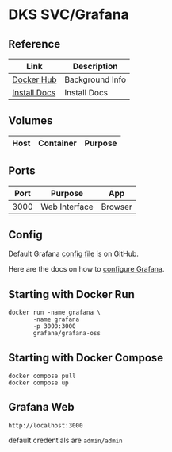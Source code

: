 # DKS SVC/Grafana

## Reference 

| Link                | Description     |
|---------------------|-----------------|
| [Docker Hub][hub]   | Background Info |
| [Install Docs][doc] | Install Docs    |

[hub]: https://hub.docker.com/r/grafana/grafana
[doc]: https://grafana.com/docs/grafana/v9.0/setup-grafana/installation/docker/

## Volumes 

| Host                                 | Container                   | Purpose                |
|--------------------------------------|-----------------------------|------------------------|

## Ports

| Port | Purpose       | App     |
|------|---------------|---------|
| 3000 | Web Interface | Browser |

## Config 

Default Grafana [config file][confdir] is on GitHub.

Here are the docs on how to [configure Grafana][confdoc].

[confdir]: https://github.com/grafana/grafana/tree/main/conf
[confdoc]: https://grafana.com/docs/grafana/latest/setup-grafana/configure-grafana/

## Starting with Docker Run 

```
docker run -name grafana \
       -name grafana 
       -p 3000:3000 
       grafana/grafana-oss 
```

## Starting with Docker Compose 

```
docker compose pull
docker compose up 
```

## Grafana Web 

    http://localhost:3000 

default credentials are `admin/admin`
